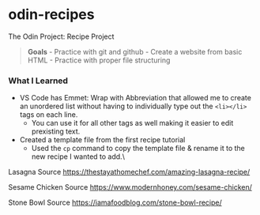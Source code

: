 # odin-recipes
The Odin Project: Recipe Project
>**Goals**
	- Practice with git and github
	- Create a website from basic HTML
	- Practice with proper file structuring
### What I Learned
- VS Code has Emmet: Wrap with Abbreviation that allowed me to create an unordered list without having to individually type out the `<li></li>` tags on each line.
    - You can use it for all other tags as well making it easier to edit prexisting text.
- Created a template file from the first recipe tutorial
	- Used the `cp` command to copy the template file & rename it to the new recipe I wanted to add.\


Lasagna Source https://thestayathomechef.com/amazing-lasagna-recipe/

Sesame Chicken Source https://www.modernhoney.com/sesame-chicken/

Stone Bowl Source https://iamafoodblog.com/stone-bowl-recipe/
